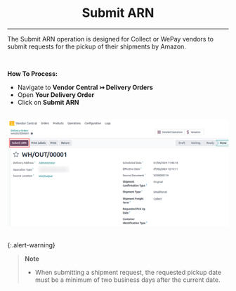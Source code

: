 <h1 align="center"><strong>  Submit ARN </strong></h1>

<hr>

The Submit ARN operation is designed for Collect or WePay vendors to submit requests for the pickup of their shipments by Amazon.

<br/>

**How To Process:**

* Navigate to **Vendor Central ↣ Delivery Orders**
* Open **Your Delivery Order**
* Click on **Submit ARN**

<br/>

<div align="center">
  <img src="./images/VC-17.png" alt="">
</div>

<br/>

{:.alert-warning}
>
> **Note**
> 
> * When submitting a shipment request, the requested pickup date must be a minimum of two business days after the current date.


